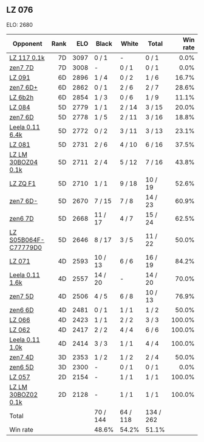 ## LZ 076 ##

ELO: 2680

Opponent | Rank | ELO | Black | White | Total | Win rate
---------|-----:|----:|-------|-------|-------|-------:
[LZ 117 0.1k](LZ%20117%200.1k.md) | 7D | 3097 | 0 / 1 | - | 0 / 1 | 0.0%
[zen7 7D](zen7%207D.md) | 7D | 3008 | - | 0 / 1 | 0 / 1 | 0.0%
[LZ 091](LZ%20091.md) | 6D | 2896 | 1 / 4 | 0 / 2 | 1 / 6 | 16.7%
[zen7 6D+](zen7%206D+.md) | 6D | 2862 | 0 / 1 | 2 / 6 | 2 / 7 | 28.6%
[LZ 6b2h](LZ%206b2h.md) | 6D | 2854 | 1 / 3 | 0 / 6 | 1 / 9 | 11.1%
[LZ 084](LZ%20084.md) | 5D | 2779 | 1 / 1 | 2 / 14 | 3 / 15 | 20.0%
[zen7 6D](zen7%206D.md) | 5D | 2778 | 1 / 5 | 2 / 11 | 3 / 16 | 18.8%
[Leela 0.11 6.4k](Leela%200.11%206.4k.md) | 5D | 2772 | 0 / 2 | 3 / 11 | 3 / 13 | 23.1%
[LZ 081](LZ%20081.md) | 5D | 2731 | 2 / 6 | 4 / 10 | 6 / 16 | 37.5%
[LZ LM 30BOZ04 0.1k](LZ%20LM%2030BOZ04%200.1k.md) | 5D | 2711 | 2 / 4 | 5 / 12 | 7 / 16 | 43.8%
[LZ ZQ F1](LZ%20ZQ%20F1.md) | 5D | 2710 | 1 / 1 | 9 / 18 | 10 / 19 | 52.6%
[zen7 6D-](zen7%206D-.md) | 5D | 2670 | 7 / 15 | 7 / 8 | 14 / 23 | 60.9%
[zen6 7D](zen6%207D.md) | 5D | 2668 | 11 / 17 | 4 / 7 | 15 / 24 | 62.5%
[LZ S05B064F-C77779D0](LZ%20S05B064F-C77779D0.md) | 5D | 2646 | 8 / 17 | 3 / 5 | 11 / 22 | 50.0%
[LZ 071](LZ%20071.md) | 4D | 2593 | 10 / 13 | 6 / 6 | 16 / 19 | 84.2%
[Leela 0.11 1.6k](Leela%200.11%201.6k.md) | 4D | 2557 | 14 / 20 | - | 14 / 20 | 70.0%
[zen7 5D](zen7%205D.md) | 4D | 2506 | 4 / 5 | 6 / 8 | 10 / 13 | 76.9%
[zen6 6D](zen6%206D.md) | 4D | 2481 | 0 / 1 | 1 / 1 | 1 / 2 | 50.0%
[LZ 066](LZ%20066.md) | 4D | 2423 | 1 / 1 | 2 / 2 | 3 / 3 | 100.0%
[LZ 062](LZ%20062.md) | 4D | 2417 | 2 / 2 | 4 / 4 | 6 / 6 | 100.0%
[Leela 0.11 1.0k](Leela%200.11%201.0k.md) | 4D | 2414 | 3 / 3 | 1 / 1 | 4 / 4 | 100.0%
[zen7 4D](zen7%204D.md) | 3D | 2353 | 1 / 2 | 1 / 2 | 2 / 4 | 50.0%
[zen6 5D](zen6%205D.md) | 3D | 2300 | - | 0 / 1 | 0 / 1 | 0.0%
[LZ 057](LZ%20057.md) | 2D | 2154 | - | 1 / 1 | 1 / 1 | 100.0%
[LZ LM 30BOZ02 0.1k](LZ%20LM%2030BOZ02%200.1k.md) | 2D | 2128 | - | 1 / 1 | 1 / 1 | 100.0%
Total | | | 70 / 144 | 64 / 118 | 134 / 262 | 
Win rate| | | 48.6% | 54.2% | 51.1% | 
